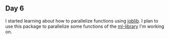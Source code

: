 ## Day 6

I started learning about how to parallelize functions using [joblib](https://joblib.readthedocs.io/en/latest/parallel.html). I plan to use this package to parallelize some functions of the [ml-library](https://github.com/lilianabs/ml-library) I'm working on. 
